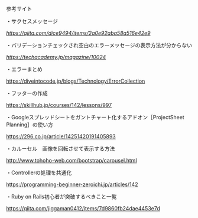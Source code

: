 参考サイト

・サクセスメッセージ

_https://qiita.com/dice9494/items/2a0e92aba58a516e42e9_

・バリデーションチェックされ空白のエラーメッセージの表示方法が分からない

_https://techacademy.jp/magazine/10024_

・エラーまとめ

https://diveintocode.jp/blogs/Technology/ErrorCollection

・フッターの作成

https://skillhub.jp/courses/142/lessons/997

・Googleスプレッドシートをガントチャート化するアドオン［ProjectSheet Planning］の使い方

https://296.co.jp/article/14251420191405893

・カルーセル　画像を回転させて表示する方法

http://www.tohoho-web.com/bootstrap/carousel.html

・Controllerの処理を共通化

https://programming-beginner-zeroichi.jp/articles/142

・Ruby on Rails初心者が突破するべきこと一覧

https://qiita.com/jiggaman0412/items/7d9860fb24dae4453e7d

